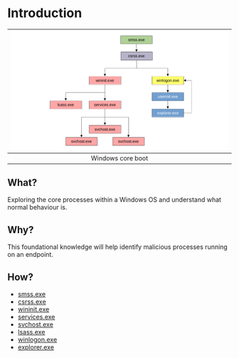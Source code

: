 # Introduction

| ![Windows core boot](../../_static/images/windows-boot.png)
|:--:|
| Windows core boot |

## What?

Exploring the core processes within a Windows OS and understand what normal behaviour is.

## Why?

This foundational knowledge will help identify malicious processes running on an endpoint.

## How?

* [smss.exe](smss.md)
* [csrss.exe](csrss.md)
* [wininit.exe](wininit.md)
* [services.exe](services.md)
* [svchost.exe](svchost.md)
* [lsass.exe](lsass.md)
* [winlogon.exe](winlogon.md)
* [explorer.exe](explorer.md)
